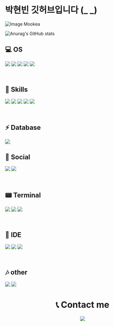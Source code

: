 # 박현빈 깃허브입니다 (_ _)
![Image Mookea](https://github.com/ppareu/ppareu/assets/127382049/c82078ff-4471-465d-884c-25c316780e81)

![Anurag's GitHub stats](https://github-readme-stats.vercel.app/api?username=ppareu&show_icons=true&theme=radical)


## 💻 OS

  <img src="https://img.shields.io/badge/linux-FCC624?style=for-the-badge&logo=Linux&logoColor=black"> <img src="https://img.shields.io/badge/Windows-0078D6?style=for-the-badge&logo=windows&logoColor=white">
  <img src="https://img.shields.io/badge/Ubuntu-E95420?style=for-the-badge&logo=ubuntu&logoColor=white"> <img src="https://img.shields.io/badge/WSL-0a97f5?style=for-the-badge&logo=linux&logoColor=white">
  <img src="https://img.shields.io/badge/mac%20os-000000?style=for-the-badge&logo=apple&logoColor=white">

<br>

## 🚀 Skills
 <img src="https://img.shields.io/badge/C-00599C?style=for-the-badge&logo=c&logoColor=white"> <img src="https://img.shields.io/badge/c++-00599C?style=for-the-badge&logo=C%2B%2B&logoColor=white"> 
 <img src="https://img.shields.io/badge/Java-ED8B00?style=for-the-badge&logo=openjdk&logoColor=white"> <img src="https://img.shields.io/badge/javascript-F7DF1E?style=for-the-badge&logo=javascript&logoColor=black"> 
 <img src="https://img.shields.io/badge/python-3776AB?style=for-the-badge&logo=python&logoColor=white">

<br>

## ⚡ Database
   <img src="https://img.shields.io/badge/oracle-F80000?style=for-the-badge&logo=Oracle&logoColor=white">
   
<br>

## 👻 Social
<img src="https://img.shields.io/badge/discord-5865F2?style=for-the-badge&logo=discord&logoColor=white"> <img src="https://img.shields.io/badge/github-181717?style=for-the-badge&logo=Github&logoColor=white">
  
<br>
  
## 📟 Terminal
  <img src="https://img.shields.io/badge/powershell-5391FE?style=for-the-badge&logo=powershell&logoColor=white"> <img src="https://img.shields.io/badge/git-F05032?style=for-the-badge&logo=git&logoColor=white">
  <img src="https://img.shields.io/badge/windowsterminal-4D4D4D?style=for-the-badge&logo=windowsterminal&logoColor=white">

<br>

## 🧩 IDE
  <img src="https://img.shields.io/badge/arduino-00878F?style=for-the-badge&logo=arduino&logoColor=white"> <img src="	https://img.shields.io/badge/Android_Studio-3DDC84?style=for-the-badge&logo=android-studio&logoColor=white"> <img src="https://img.shields.io/badge/apachenetbeanside-1B6AC6?style=for-the-badge&logo=apachenetbeanside&logoColor=white">

<br>

## 🎶 other
  <img src="https://img.shields.io/badge/arm-0091BD?style=for-the-badge&logo=arm&logoColor=white">
  <img src="https://img.shields.io/badge/armkeil-394049?style=for-the-badge&logo=armkeil&logoColor=white">
  
<br>

<div align=center><h1>📞 Contact me</h1></div>
<p align="center">
  <a href="mailto:bin000120@naver.com"><img src="https://img.shields.io/badge/naver-03C75A?style=for-the-badge&link=mailto:bin000120@naver.com"/></a>
</p>

<!--
**ppareu/ppareu** is a ✨ _special_ ✨ repository because its `README.md` (this file) appears on your GitHub profile.

Here are some ideas to get you started:

- 🔭 I’m currently working on ...
- 🌱 I’m currently learning ...
- 👯 I’m looking to collaborate on ...
- 🤔 I’m looking for help with ...
- 💬 Ask me about ...
- 📫 How to reach me: ...
- 😄 Pronouns: ...
- ⚡ Fun fact: ...
-->

